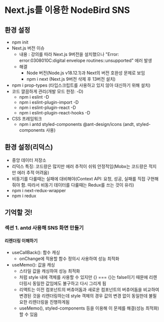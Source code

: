 # Next.js를 이용한 NodeBird SNS

## 환경 설정

- npm init
- Next.js 버전 이슈
  - 내용 : 강의를 따라 Next.js 9버전을 설치했으나 "Error: error:0308010C:digital envelope routines::unsupported" 에러 발생
  - 해결
    - Node 버전(Node.js v18.12.1)과 Next의 버전 호완성 문제로 보임
    - npm i next (Next.js 9버전 삭제 후 13버전 설치)
- npm i prop-types (타입스크립트를 사용하고 있지 않아 대신하기 위해 설치)
- 코드 깔끔하게 관리(개발 모드 한정: -D)
  - npm i eslint -D
  - npm i eslint-plugin-import -D
  - npm i eslint-plugin-react -D
  - npm i eslint-plugin-react-hooks -D
- CSS 프레임워크
  - npm i antd styled-components @ant-design/icons (andt, styled-components 사용)

## 환경 설정(리덕스)

- 중앙 데이터 저장소
- 리덕스 특징: 코드량은 많지만 에러 추적이 쉬워 안정적임(Mobx는 코드량은 적지만 에러 추적 어려움)
- 비동기를 다룰때는 실패에 대비해야(Context API: 요청, 성공, 실패를 직접 구현해줘야 함. 따라서 비동기 데이터를 다룰때는 Redux를 쓰는 것이 유리)
- npm i next-redux-wrapper
- npm i redux

## 기억할 것!

### 섹션 1. antd 사용해 SNS 화면 만들기

#### 리렌더링 이해하기

- useCallBack(): 함수 캐싱
  - onChange에 적용할 함수 정의시 사용하여 성능 최적화
- useMemo(): 값을 캐싱
  - 스타일 값을 캐싱하여 성능 최적화
  - <div style={{ marginTop: 10 }}> 처럼 style 내에 객체를 사용할 수 있지만 {} === {}는 false이기 때문에 리렌더링시 동일한 값임에도 불구하고 다시 그리게 됨
  - 리액트는 이전 컴포넌트의 버츄어돔과 새로운 컴포넌트의 버츄어돔을 비교하여 변경된 것을 리렌더링하는데 style 객체의 경우 값의 변경 없이 동일한데 불필요한 리렌더링을 진행하게됨
  - useMemo(), styled-components 등을 이용해 이 문제를 해결(성능 최적화)할 수 있음

